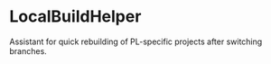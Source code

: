 # LocalBuildHelper

Assistant for quick rebuilding of PL-specific projects after switching branches.
